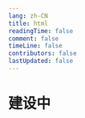 ```yaml
---
lang: zh-CN
title: html
readingTime: false
comment: false
timeLine: false
contributors: false
lastUpdated: false
---
```


# 建设中
